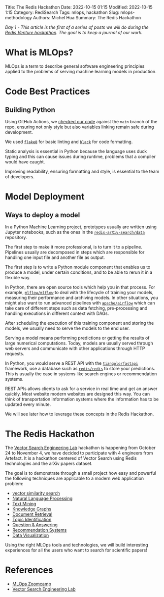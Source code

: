 Title: The Redis Hackathon
Date: 2022-10-15 01:15
Modified: 2022-10-15 1:15
Category: RediSearch
Tags: mlops, hackathon
Slug: mlops-methodology
Authors: Michel Hua
Summary: The Redis Hackathon

_Day 1 - This article is the first of a series of posts we will do during the [Redis Venture hackathon](https://hackathon.redisventures.com). The goal is to keep a journal of our work._

# What is MLOps?

MLOps is a term to describe general software engineering principles applied to the problems of serving machine learning models in production.

# Code Best Practices

## Building Python

Using GitHub Actions, we [checked our code](https://github.com/artefactory/redis-team-THM/blob/main/.github/workflows/ci-python.yml) against the `main` branch of the repo, ensuring not only style but also variables linking remain safe during development.

We used [`flake8`](https://github.com/PyCQA/flake8) for basic linting and [`black`](https://github.com/psf/black) for code formatting.

Static analysis is essential in Python because the language uses duck typing and this can cause issues during runtime, problems that a compiler would have caught.

Improving readability, ensuring formatting and style, is essential to the team of developers.

# Model Deployment

## Ways to deploy a model

In a Python Machine Learning project, prototypes usually are written using Jupyter notebooks, such as the ones in the [`redis-arXiv-search/data`](https://github.com/RedisVentures/redis-arXiv-search/tree/main/data) repository.

The first step to make it more professional, is to turn it to a pipeline. Pipelines usually are decomposed in steps which are responsible for handling one input file and another file as output.

The first step is to write a Python module component that enables us to produce a model, under certain conditions, and to be able to rerun it in a flexible way.

In Python, there are open source tools which help you in that process. For example, [`mlflow/mlflow`](https://github.com/mlflow/mlflow) to deal with the lifecycle of training your models, measuring their performance and archiving models. In other situations, you might also want to run advanced pipelines with [`apache/airflow`](https://github.com/apache/airflow) which can take care of different steps such as data fetching, pre-processing and handling executions in different context with DAGs.

After scheduling the execution of this training component and storing the models, we usually need to serve the models to the end user.

Serving a model means performing predictions or getting the results of large numerical computations. Today, models are usually served through web servers and communicate with other applications through HTTP requests.

In Python, you would serve a REST API with the [`tiangolo/fastapi`](https://github.com/tiangolo/fastapi) framework, use a database such as [`redis/redis`](https://github.com/redis/redis) to store your predictions. This is usually the case in systems like search engines or recommendation systems.

REST APIs allows clients to ask for a service in real time and get an answer quickly. Most website modern websites are designed this way. You can think of transportation information systems where the information has to be updated every minute.

We will see later how to leverage these concepts in the Redis Hackathon.

# The Redis Hackathon

The [Vector Search Engineering Lab](https://hackathon.redisventures.com) hackathon is happening from October 24 to November 4, we have decided to participate with 4 engineers from Artefact. It is a hackathon centered of Vector Search using Redis technologies and the arXiv papers dataset.

The goal is to demonstrate through a small project how easy and powerful the following techniques are applicable to a modern web application problem:

- [vector similarity search](https://en.m.wikipedia.org/wiki/Similarity_search)
- [Natural Language Processing](https://en.m.wikipedia.org/wiki/Natural_language_processing)
- [Text Mining](https://en.m.wikipedia.org/wiki/Text_mining)
- [Knowledge Graphs](https://en.m.wikipedia.org/wiki/Knowledge_graph)
- [Document Retrieval](https://en.m.wikipedia.org/wiki/Document_retrieval)
- [Topic Identification](https://en.m.wikipedia.org/wiki/Topic_model)
- [Question & Answering](https://en.m.wikipedia.org/wiki/Question_answering)
- [Recommendation Systems](https://en.m.wikipedia.org/wiki/Recommender_system)
- [Data Visualization](https://en.m.wikipedia.org/wiki/Data_and_information_visualization)

Using the right MLOps tools and technologies, we will build interesting experiences for all the users who want to search for scientific papers!

# References

- [MLOps Zoomcamp](https://github.com/DataTalksClub/mlops-zoomcamp/)
- [Vector Search Engineering Lab](https://hackathon.redisventures.com)